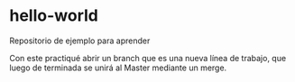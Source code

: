 # hello-world
Repositorio de ejemplo para aprender

Con este practiqué abrir un branch que es una nueva línea de trabajo, que luego de terminada se unirá al Master mediante un merge.

